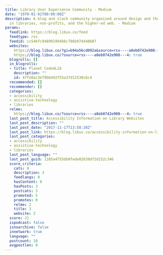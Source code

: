 ```yaml
---
title: Library User Experience Community - Medium
date: "1970-01-01T00:00:00Z"
description: A blog and slack community organized around design and the user experience
  in libraries, non-profits, and the higher-ed web. - Medium
params:
  feedlink: https://blog.libux.co/feed
  feedtype: rss
  feedid: cc546fc948991994b6c786b97d448687
  websites:
    https://blog.libux.co/?gi=b94a56cd092a&source=rss----a8eb0742e908---4: false
    https://blog.libux.co/?source=rss----a8eb0742e908---4: true
  blogrolls: []
  in_blogrolls:
  - title: Planet Code4Lib
    description: ""
    id: 47fe0ac3ef9bb492f55a37d12530cbc4
  recommended: []
  recommender: []
  categories:
  - accessibility
  - assistive-technology
  - libraries
  relme:
    https://blog.libux.co/?source=rss----a8eb0742e908---4: true
  last_post_title: Accessibility Information on Library Websites
  last_post_description: ""
  last_post_date: "2017-11-17T13:58:20Z"
  last_post_link: https://blog.libux.co/accessibility-information-on-library-websites-cda5c46a7f4b?source=rss----a8eb0742e908---4
  last_post_categories:
  - accessibility
  - assistive-technology
  - libraries
  last_post_language: ""
  last_post_guid: 1105a4755db0fede02639df2d152c346
  score_criteria:
    cats: 0
    description: 3
    feedlangs: 0
    hasContent: 0
    hasPosts: 3
    postcats: 3
    promoted: 5
    promotes: 0
    relme: 2
    title: 3
    website: 2
  score: 21
  ispodcast: false
  isnoarchive: false
  innetwork: true
  language: ""
  postcount: 10
  avgpostlen: 0
---
```

